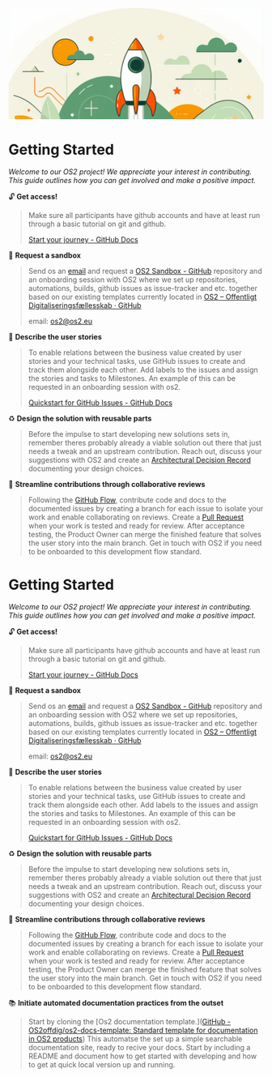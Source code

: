 ![](assets/Takeoff.png)

# Getting Started

*Welcome to our OS2 project! We appreciate your interest in
contributing. This guide outlines how you can get involved and make a
positive impact.*

:unlock: **Get access!**

> Make sure all participants have github accounts and have at least run through a basic tutorial on git and github.
> 
> [Start your journey - GitHub Docs](https://docs.github.com/en/get-started/start-your-journey)

:loudspeaker: **Request a sandbox**

> Send os an [email](os2@os2.eu) and request a [OS2 Sandbox - GitHub](https://github.com/OS2sandbox/) repository and an onboarding session with OS2 where we set up repositories, automations, builds, github issues as issue-tracker and etc. together based on our existing templates currently located in [OS2 – Offentligt Digitaliseringsfællesskab · GitHub](https://github.com/OS2offdig)
> 
> email: os2@os2.eu

:pencil: **Describe the user stories**

> To enable relations between the business value created by user stories and your technical tasks, use GitHub issues to create and track them alongside each other. Add labels to the issues and assign the stories and tasks to Milestones. An example of this can be requested in an onboarding session with os2.
> 
> [Quickstart for GitHub Issues - GitHub Docs](https://docs.github.com/en/issues/tracking-your-work-with-issues/quickstart)

:recycle: **Design the solution with reusable parts**

> Before the impulse to start developing new solutions sets in, remember theres probably already a viable solution out there that just needs a tweak and an upstream contribution. Reach out, discuss your suggestions with OS2 and create an [Architectural Decision Record](https://adr.github.io/) documenting your design choices.

:twisted_rightwards_arrows: **Streamline contributions through collaborative reviews**

> Following the [GitHub Flow](https://docs.github.com/en/get-started/using-github/github-flow), contribute code and docs to the documented issues by creating a branch for each issue to isolate your work and enable collaborating on reviews. Create a [Pull Request](https://docs.github.com/en/pull-requests/collaborating-with-pull-requests/proposing-changes-to-your-work-with-pull-requests/about-pull-requests) when your work is tested and ready for review. After acceptance testing, the Product Owner can merge the finished feature that solves the user story into the main branch. Get in touch with OS2 if you need to be onboarded to this development flow standard.

# Getting Started

*Welcome to our OS2 project! We appreciate your interest in
contributing. This guide outlines how you can get involved and make a
positive impact.*

:unlock: **Get access!**

> Make sure all participants have github accounts and have at least run through a basic tutorial on git and github.
> 
> [Start your journey - GitHub Docs](https://docs.github.com/en/get-started/start-your-journey)

:loudspeaker: **Request a sandbox**

> Send os an [email](os2@os2.eu) and request a [OS2 Sandbox - GitHub](https://github.com/OS2sandbox/) repository and an onboarding session with OS2 where we set up repositories, automations, builds, github issues as issue-tracker and etc. together based on our existing templates currently located in [OS2 – Offentligt Digitaliseringsfællesskab · GitHub](https://github.com/OS2offdig)
> 
> email: [os2@os2.eu](mailto:os2@os2.eu)

:pencil: **Describe the user stories**

> To enable relations between the business value created by user stories and your technical tasks, use GitHub issues to create and track them alongside each other. Add labels to the issues and assign the stories and tasks to Milestones. An example of this can be requested in an onboarding session with os2.
> 
> [Quickstart for GitHub Issues - GitHub Docs](https://docs.github.com/en/issues/tracking-your-work-with-issues/quickstart)

:recycle: **Design the solution with reusable parts**

> Before the impulse to start developing new solutions sets in, remember theres probably already a viable solution out there that just needs a tweak and an upstream contribution. Reach out, discuss your suggestions with OS2 and create an [Architectural Decision Record](https://adr.github.io/) documenting your design choices.

:twisted_rightwards_arrows: **Streamline contributions through collaborative reviews**

> Following the [GitHub Flow](https://docs.github.com/en/get-started/using-github/github-flow), contribute code and docs to the documented issues by creating a branch for each issue to isolate your work and enable collaborating on reviews. Create a [Pull Request](https://docs.github.com/en/pull-requests/collaborating-with-pull-requests/proposing-changes-to-your-work-with-pull-requests/about-pull-requests) when your work is tested and ready for review. After acceptance testing, the Product Owner can merge the finished feature that solves the user story into the main branch. Get in touch with OS2 if you need to be onboarded to this development flow standard.

:books: **Initiate automated documentation practices from the outset**

> Start by cloning the [Os2 documentation template.]([GitHub - OS2offdig/os2-docs-template: Standard template for documentation in OS2 products](https://github.com/OS2offdig/os2-docs-template)) This automatse the set up a simple searchable documentation site, ready to recive your docs. Start by including a README and document how to get started with developing and how to get at quick local version up and running.
